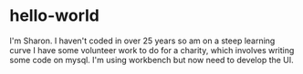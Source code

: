# hello-world

I'm Sharon. I haven't coded in over 25 years so am on a steep learning curve
I have some volunteer work to do for a charity, which involves writing some code
on mysql. I'm using workbench but now need to develop the UI.
